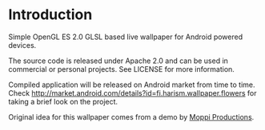 Introduction
============

Simple OpenGL ES 2.0 GLSL based live wallpaper for Android powered devices.

The source code is released under Apache 2.0 and can be used in commercial or personal projects.
See LICENSE for more information.

Compiled application will be released on Android market from time to time. Check
http://market.android.com/details?id=fi.harism.wallpaper.flowers for taking a
brief look on the project.

Original idea for this wallpaper comes from a demo by
[Moppi Productions](http://www.youtube.com/watch?v=PlWv_rVcVDA).